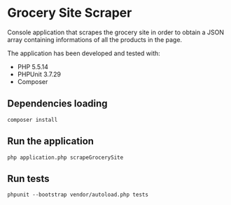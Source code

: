 # Grocery Site Scraper

Console application that scrapes the grocery site in order to obtain a JSON array containing informations of all the products in the page.

The application has been developed and tested with:

* PHP 5.5.14
* PHPUnit 3.7.29
* Composer

## Dependencies loading

`composer install`

## Run the application

`php application.php scrapeGrocerySite`

## Run tests

`phpunit --bootstrap vendor/autoload.php tests`
